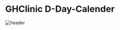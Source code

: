 # GHClinic D-Day-Calender
![header](https://capsule-render.vercel.app/api?type=venom&color=auto&height=300&section=header&text=Noh%20Seung%20Jun&fontSize=90&rotate=-12-nl-&text=Side%20Project)
